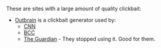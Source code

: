 These are sites with a large amount of quality clickbait:
 - [Outbrain](https://www.outbrain.com/) is a clickbait generator used by:
   - [CNN](https://cnn.com)
   - [BCC](https://www.bbc.com/)
   - [The Guardian](https://www.theguardian.com/) - They stopped using it. Good for them.
